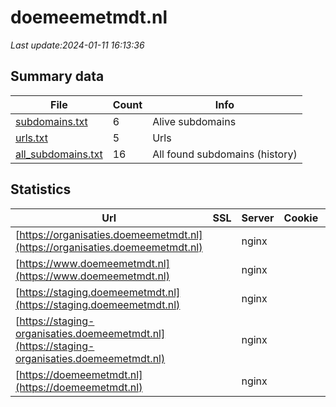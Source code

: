 # doemeemetmdt.nl
*Last update:2024-01-11 16:13:36*
## Summary data
| File       | Count | Info |
|------------|-------|------|
|[subdomains.txt](/data/doemeemetmdt/subdomains.txt)|6|Alive subdomains|
|[urls.txt](/data/doemeemetmdt/urls.txt)|5|Urls|
|[all_subdomains.txt](/data/doemeemetmdt/all_subdomains.txt)|16|All found subdomains (history)|
## Statistics
| Url | SSL | Server | Cookie | HSTS | CSP | XFO | XXP | RP | Tech |
|------------|-------|------|------|------|------|------|------|------|------|
|[https://organisaties.doemeemetmdt.nl](https://organisaties.doemeemetmdt.nl)| |nginx| |:white_check_mark: | | |:white_check_mark: |:white_check_mark: |:white_check_mark: |HSTS Nginx|
|[https://www.doemeemetmdt.nl](https://www.doemeemetmdt.nl)| |nginx| |:white_check_mark: | | |:white_check_mark: |:white_check_mark: |:white_check_mark: |HSTS Nginx|
|[https://staging.doemeemetmdt.nl](https://staging.doemeemetmdt.nl)| |nginx| | | | | |:white_check_mark: |Basic Nginx|
|[https://staging-organisaties.doemeemetmdt.nl](https://staging-organisaties.doemeemetmdt.nl)| |nginx| | | | | |:white_check_mark: |Basic Nginx|
|[https://doemeemetmdt.nl](https://doemeemetmdt.nl)| |nginx| |:white_check_mark: | | |:white_check_mark: |:white_check_mark: |:white_check_mark: |HSTS Nginx|